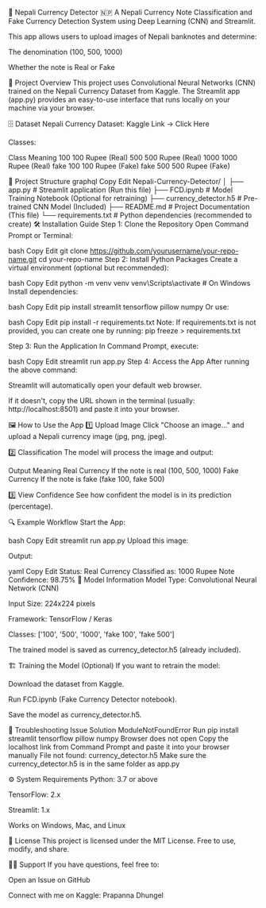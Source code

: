 🏦 Nepali Currency Detector 🇳🇵
A Nepali Currency Note Classification and Fake Currency Detection System using Deep Learning (CNN) and Streamlit.

This app allows users to upload images of Nepali banknotes and determine:

The denomination (100, 500, 1000)

Whether the note is Real or Fake

🚀 Project Overview
This project uses Convolutional Neural Networks (CNN) trained on the Nepali Currency Dataset from Kaggle.
The Streamlit app (app.py) provides an easy-to-use interface that runs locally on your machine via your browser.

🗄️ Dataset
Nepali Currency Dataset:
Kaggle Link → Click Here

Classes:

Class	Meaning
100	100 Rupee (Real)
500	500 Rupee (Real)
1000	1000 Rupee (Real)
fake 100	100 Rupee (Fake)
fake 500	500 Rupee (Fake)

📂 Project Structure
graphql
Copy
Edit
Nepali-Currency-Detector/
│
├── app.py                  # Streamlit application (Run this file)
├── FCD.ipynb                # Model Training Notebook (Optional for retraining)
├── currency_detector.h5     # Pre-trained CNN Model (Included)
├── README.md                # Project Documentation (This file)
└── requirements.txt         # Python dependencies (recommended to create)
🛠️ Installation Guide
Step 1: Clone the Repository
Open Command Prompt or Terminal:

bash
Copy
Edit
git clone https://github.com/yourusername/your-repo-name.git
cd your-repo-name
Step 2: Install Python Packages
Create a virtual environment (optional but recommended):

bash
Copy
Edit
python -m venv venv
venv\Scripts\activate   # On Windows
Install dependencies:

bash
Copy
Edit
pip install streamlit tensorflow pillow numpy
Or use:

bash
Copy
Edit
pip install -r requirements.txt
Note: If requirements.txt is not provided, you can create one by running:
pip freeze > requirements.txt

Step 3: Run the Application
In Command Prompt, execute:

bash
Copy
Edit
streamlit run app.py
Step 4: Access the App
After running the above command:

Streamlit will automatically open your default web browser.

If it doesn't, copy the URL shown in the terminal (usually:
http://localhost:8501) and paste it into your browser.

🖼️ How to Use the App
1️⃣ Upload Image
Click "Choose an image..." and upload a Nepali currency image (jpg, png, jpeg).

2️⃣ Classification
The model will process the image and output:

Output	Meaning
Real Currency	If the note is real (100, 500, 1000)
Fake Currency	If the note is fake (fake 100, fake 500)

3️⃣ View Confidence
See how confident the model is in its prediction (percentage).

🔍 Example Workflow
Start the App:

bash
Copy
Edit
streamlit run app.py
Upload this image:



Output:

yaml
Copy
Edit
Status: Real Currency
Classified as: 1000 Rupee Note
Confidence: 98.75%
🧠 Model Information
Model Type: Convolutional Neural Network (CNN)

Input Size: 224x224 pixels

Framework: TensorFlow / Keras

Classes:
['100', '500', '1000', 'fake 100', 'fake 500']

The trained model is saved as currency_detector.h5 (already included).

🏗️ Training the Model (Optional)
If you want to retrain the model:

Download the dataset from Kaggle.

Run FCD.ipynb (Fake Currency Detector notebook).

Save the model as currency_detector.h5.

🐛 Troubleshooting
Issue	Solution
ModuleNotFoundError	Run pip install streamlit tensorflow pillow numpy
Browser does not open	Copy the localhost link from Command Prompt and paste it into your browser manually
File not found: currency_detector.h5	Make sure the currency_detector.h5 is in the same folder as app.py

⚙️ System Requirements
Python: 3.7 or above

TensorFlow: 2.x

Streamlit: 1.x

Works on Windows, Mac, and Linux

📄 License
This project is licensed under the MIT License.
Free to use, modify, and share.

🙋‍♂️ Support
If you have questions, feel free to:

Open an Issue on GitHub

Connect with me on Kaggle: Prapanna Dhungel


